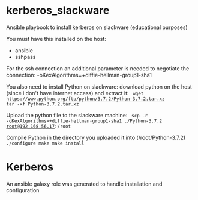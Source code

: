 # kerberos_slackware

Ansible playbook to install kerberos on slackware (educational purposes)

You must have this installed on the host:
* ansible
* sshpass

For the ssh connection an additional parameter is needed to negotiate the connection:
-oKexAlgorithms=+diffie-hellman-group1-sha1

You also need to install Python on slackware:
download python on the host (since i don't have internet access) and extract it:
<code>
wget https://www.python.org/ftp/python/3.7.2/Python-3.7.2.tar.xz
tar -xf Python-3.7.2.tar.xz
</code>

Upload the python file to the slackware machine:
<code>
scp -r -oKexAlgorithms=+diffie-hellman-group1-sha1 ./Python-3.7.2 root@192.168.56.17:/root
</code>

Compile Python in the directory you uploaded it into (/root/Python-3.7.2)
<code>
./configure
make
make install
</code>


# Kerberos
An ansible galaxy role was generated to handle installation and configuration


